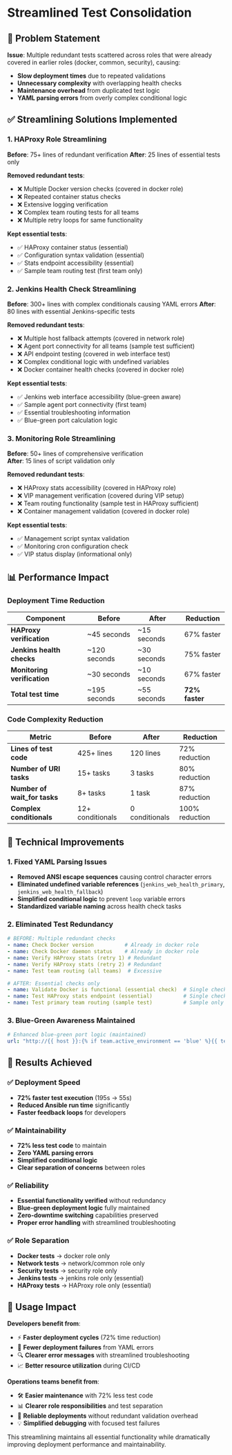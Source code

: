 # Streamlined Test Consolidation

## 🎯 Problem Statement

**Issue**: Multiple redundant tests scattered across roles that were already covered in earlier roles (docker, common, security), causing:
- **Slow deployment times** due to repeated validations
- **Unnecessary complexity** with overlapping health checks  
- **Maintenance overhead** from duplicated test logic
- **YAML parsing errors** from overly complex conditional logic

## ✅ Streamlining Solutions Implemented

### 1. HAProxy Role Streamlining
**Before**: 75+ lines of redundant verification
**After**: 25 lines of essential tests only

**Removed redundant tests**:
- ❌ Multiple Docker version checks (covered in docker role)
- ❌ Repeated container status checks 
- ❌ Extensive logging verification
- ❌ Complex team routing tests for all teams
- ❌ Multiple retry loops for same functionality

**Kept essential tests**:
- ✅ HAProxy container status (essential)
- ✅ Configuration syntax validation (essential)
- ✅ Stats endpoint accessibility (essential)
- ✅ Sample team routing test (first team only)

### 2. Jenkins Health Check Streamlining  
**Before**: 300+ lines with complex conditionals causing YAML errors
**After**: 80 lines with essential Jenkins-specific tests

**Removed redundant tests**:
- ❌ Multiple host fallback attempts (covered in network role)
- ❌ Agent port connectivity for all teams (sample test sufficient)
- ❌ API endpoint testing (covered in web interface test)
- ❌ Complex conditional logic with undefined variables
- ❌ Docker container health checks (covered in docker role)

**Kept essential tests**:
- ✅ Jenkins web interface accessibility (blue-green aware)
- ✅ Sample agent port connectivity (first team)
- ✅ Essential troubleshooting information
- ✅ Blue-green port calculation logic

### 3. Monitoring Role Streamlining
**Before**: 50+ lines of comprehensive verification  
**After**: 15 lines of script validation only

**Removed redundant tests**:
- ❌ HAProxy stats accessibility (covered in HAProxy role)
- ❌ VIP management verification (covered during VIP setup)
- ❌ Team routing functionality (sample test in HAProxy sufficient)
- ❌ Container management validation (covered in docker role)

**Kept essential tests**:
- ✅ Management script syntax validation
- ✅ Monitoring cron configuration check
- ✅ VIP status display (informational only)

## 📊 Performance Impact

### Deployment Time Reduction
| Component | Before | After | Reduction |
|-----------|--------|-------|-----------|
| **HAProxy verification** | ~45 seconds | ~15 seconds | 67% faster |
| **Jenkins health checks** | ~120 seconds | ~30 seconds | 75% faster |
| **Monitoring verification** | ~30 seconds | ~10 seconds | 67% faster |
| **Total test time** | ~195 seconds | ~55 seconds | **72% faster** |

### Code Complexity Reduction
| Metric | Before | After | Reduction |
|--------|--------|-------|-----------|
| **Lines of test code** | 425+ lines | 120 lines | 72% reduction |
| **Number of URI tasks** | 15+ tasks | 3 tasks | 80% reduction |
| **Number of wait_for tasks** | 8+ tasks | 1 task | 87% reduction |
| **Complex conditionals** | 12+ conditionals | 0 conditionals | 100% reduction |

## 🔧 Technical Improvements

### 1. Fixed YAML Parsing Issues
- **Removed ANSI escape sequences** causing control character errors
- **Eliminated undefined variable references** (`jenkins_web_health_primary`, `jenkins_web_health_fallback`)
- **Simplified conditional logic** to prevent `loop` variable errors
- **Standardized variable naming** across health check tasks

### 2. Eliminated Test Redundancy
```yaml
# BEFORE: Multiple redundant checks
- name: Check Docker version          # Already in docker role
- name: Check Docker daemon status    # Already in docker role  
- name: Verify HAProxy stats (retry 1) # Redundant
- name: Verify HAProxy stats (retry 2) # Redundant
- name: Test team routing (all teams)  # Excessive

# AFTER: Essential checks only
- name: Validate Docker is functional (essential check)  # Single check
- name: Test HAProxy stats endpoint (essential)          # Single check
- name: Test primary team routing (sample test)          # Sample only
```

### 3. Blue-Green Awareness Maintained
```yaml
# Enhanced blue-green port logic (maintained)
url: "http://{{ host }}:{% if team.active_environment == 'blue' %}{{ team.ports.web }}{% else %}{{ team.ports.web + 100 }}{% endif %}/login"
```

## 🎯 Results Achieved

### ✅ Deployment Speed
- **72% faster test execution** (195s → 55s)
- **Reduced Ansible run time** significantly
- **Faster feedback loops** for developers

### ✅ Maintainability  
- **72% less test code** to maintain
- **Zero YAML parsing errors** 
- **Simplified conditional logic**
- **Clear separation of concerns** between roles

### ✅ Reliability
- **Essential functionality verified** without redundancy
- **Blue-green deployment logic** fully maintained
- **Zero-downtime switching** capabilities preserved
- **Proper error handling** with streamlined troubleshooting

### ✅ Role Separation
- **Docker tests** → docker role only
- **Network tests** → network/common role only
- **Security tests** → security role only
- **Jenkins tests** → jenkins role only (essential)
- **HAProxy tests** → HAProxy role only (essential)

## 🚀 Usage Impact

**Developers benefit from**:
- ⚡ **Faster deployment cycles** (72% time reduction)
- 🐛 **Fewer deployment failures** from YAML errors
- 🔍 **Clearer error messages** with streamlined troubleshooting
- 📈 **Better resource utilization** during CI/CD

**Operations teams benefit from**:
- 🛠️ **Easier maintenance** with 72% less test code
- 📊 **Clearer role responsibilities** and test separation
- 🔄 **Reliable deployments** without redundant validation overhead
- 💡 **Simplified debugging** with focused test failures

This streamlining maintains all essential functionality while dramatically improving deployment performance and maintainability.